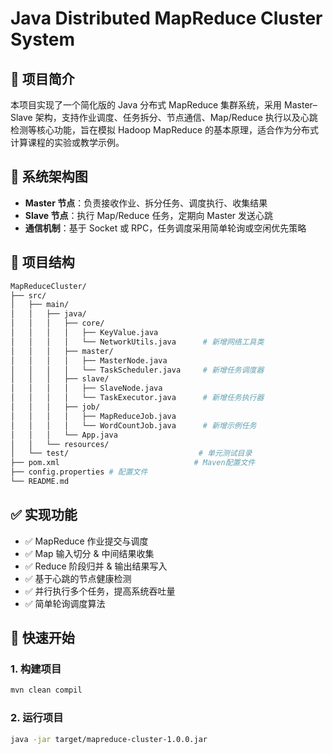 # Java Distributed MapReduce Cluster System

## 📖 项目简介

本项目实现了一个简化版的 Java 分布式 MapReduce 集群系统，采用 Master–Slave 架构，支持作业调度、任务拆分、节点通信、Map/Reduce 执行以及心跳检测等核心功能，旨在模拟 Hadoop MapReduce 的基本原理，适合作为分布式计算课程的实验或教学示例。

## 📐 系统架构图


- **Master 节点**：负责接收作业、拆分任务、调度执行、收集结果
- **Slave 节点**：执行 Map/Reduce 任务，定期向 Master 发送心跳
- **通信机制**：基于 Socket 或 RPC，任务调度采用简单轮询或空闲优先策略

## 🧩 项目结构
```bash
MapReduceCluster/
├── src/
│   ├── main/
│   │   ├── java/
│   │   │   ├── core/
│   │   │   │   ├── KeyValue.java
│   │   │   │   └── NetworkUtils.java      # 新增网络工具类
│   │   │   ├── master/
│   │   │   │   ├── MasterNode.java
│   │   │   │   └── TaskScheduler.java     # 新增任务调度器
│   │   │   ├── slave/
│   │   │   │   ├── SlaveNode.java
│   │   │   │   └── TaskExecutor.java      # 新增任务执行器
│   │   │   ├── job/
│   │   │   │   ├── MapReduceJob.java
│   │   │   │   └── WordCountJob.java      # 新增示例任务
│   │   │   └── App.java
│   │   └── resources/
│   └── test/                             # 单元测试目录
├── pom.xml                              # Maven配置文件
├── config.properties # 配置文件
└── README.md
```

## ✅ 实现功能

- ✅ MapReduce 作业提交与调度
- ✅ Map 输入切分 & 中间结果收集
- ✅ Reduce 阶段归并 & 输出结果写入
- ✅ 基于心跳的节点健康检测
- ✅ 并行执行多个任务，提高系统吞吐量
- ✅ 简单轮询调度算法

## 🚀 快速开始

### 1. 构建项目

```bash
mvn clean compil
```
### 2. 运行项目

```bash
java -jar target/mapreduce-cluster-1.0.0.jar
```